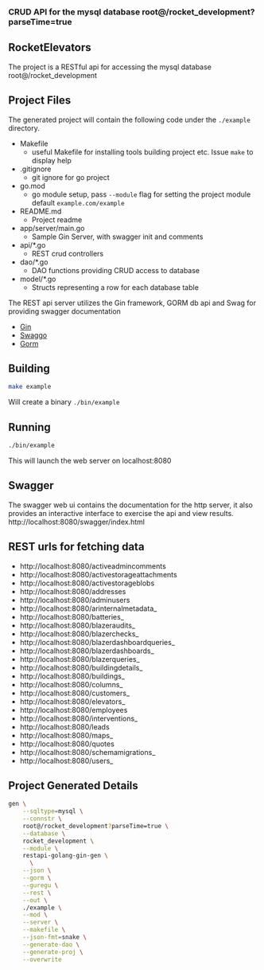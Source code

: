 
### CRUD API for the mysql database root@/rocket_development?parseTime=true

## RocketElevators
The project is a RESTful api for accessing the mysql database root@/rocket_development

## Project Files
The generated project will contain the following code under the `./example` directory.
* Makefile
  * useful Makefile for installing tools building project etc. Issue `make` to display help
* .gitignore
  * git ignore for go project
* go.mod
  * go module setup, pass `--module` flag for setting the project module default `example.com/example`
* README.md
  * Project readme
* app/server/main.go
  * Sample Gin Server, with swagger init and comments
* api/*.go
  * REST crud controllers
* dao/*.go
  * DAO functions providing CRUD access to database
* model/*.go
  * Structs representing a row for each database table

The REST api server utilizes the Gin framework, GORM db api and Swag for providing swagger documentation
* [Gin](https://github.com/gin-gonic/gin)
* [Swaggo](https://github.com/swaggo/swag)
* [Gorm](https://github.com/jinzhu/gorm)

## Building
```.bash
make example
```
Will create a binary `./bin/example`

## Running
```.bash
./bin/example
```
This will launch the web server on localhost:8080

## Swagger
The swagger web ui contains the documentation for the http server, it also provides an interactive interface to exercise the api and view results.
http://localhost:8080/swagger/index.html

## REST urls for fetching data


* http://localhost:8080/activeadmincomments
* http://localhost:8080/activestorageattachments
* http://localhost:8080/activestorageblobs
* http://localhost:8080/addresses
* http://localhost:8080/adminusers
* http://localhost:8080/arinternalmetadata_
* http://localhost:8080/batteries_
* http://localhost:8080/blazeraudits_
* http://localhost:8080/blazerchecks_
* http://localhost:8080/blazerdashboardqueries_
* http://localhost:8080/blazerdashboards_
* http://localhost:8080/blazerqueries_
* http://localhost:8080/buildingdetails_
* http://localhost:8080/buildings_
* http://localhost:8080/columns_
* http://localhost:8080/customers_
* http://localhost:8080/elevators_
* http://localhost:8080/employees
* http://localhost:8080/interventions_
* http://localhost:8080/leads
* http://localhost:8080/maps_
* http://localhost:8080/quotes
* http://localhost:8080/schemamigrations_
* http://localhost:8080/users_

## Project Generated Details
```.bash
gen \
    --sqltype=mysql \
    --connstr \
    root@/rocket_development?parseTime=true \
    --database \
    rocket_development \
    --module \
    restapi-golang-gin-gen \
      \
    --json \
    --gorm \
    --guregu \
    --rest \
    --out \
    ./example \
    --mod \
    --server \
    --makefile \
    --json-fmt=snake \
    --generate-dao \
    --generate-proj \
    --overwrite
```











